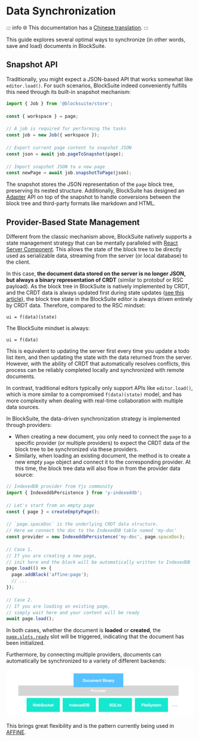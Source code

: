# Data Synchronization

::: info
🌐 This documentation has a [Chinese translation](https://insider.affine.pro/share/af3478a2-9c9c-4d16-864d-bffa1eb10eb6/xiObHbAC0yUb7HmX4-fjg).
:::

This guide explores several optimal ways to synchronize (in other words, save and load) documents in BlockSuite.

## Snapshot API

Traditionally, you might expect a JSON-based API that works somewhat like `editor.load()`. For such scenarios, BlockSuite indeed conveniently fulfills this need through its built-in snapshot mechanism:

```ts
import { Job } from '@blocksuite/store';

const { workspace } = page;

// A job is required for performing the tasks
const job = new Job({ workspace });

// Export current page content to snapshot JSON
const json = await job.pageToSnapshot(page);

// Import snapshot JSON to a new page
const newPage = await job.snapshotToPage(json);
```

The snapshot stores the JSON representation of the `page` block tree, preserving its nested structure. Additionally, BlockSuite has designed an [Adapter](./adapter) API on top of the snapshot to handle conversions between the block tree and third-party formats like markdown and HTML.

## Provider-Based State Management

Different from the classic mechanism above, BlockSuite natively supports a state management strategy that can be mentally paralleled with [React Server Component](https://www.joshwcomeau.com/react/server-components/). This allows the state of the block tree to be directly used as serializable data, streaming from the server (or local database) to the client.

In this case, **the document data stored on the server is no longer JSON, but always a binary representation of CRDT** (similar to protobuf or RSC payload). As the block tree in BlockSuite is natively implemented by CRDT, and the CRDT data is always updated first during state updates ([see this article](./crdt-native-data-flow)), the block tree state in the BlockSuite editor is always driven entirely by CRDT data. Therefore, compared to the RSC mindset:

```
ui = f(data)(state)
```

The BlockSuite mindset is always:

```
ui = f(data)
```

This is equivalent to updating the server first every time you update a todo list item, and then updating the state with the data returned from the server. However, with the ability of CRDT that automatically resolves conflicts, this process can be reliably completed locally and synchronized with remote documents.

In contrast, traditional editors typically only support APIs like `editor.load()`, which is more similar to a compromised `f(data)(state)` model, and has more complexity when dealing with real-time collaboration with multiple data sources.

In BlockSuite, the data-driven synchronization strategy is implemented through providers:

- When creating a new document, you only need to connect the `page` to a specific provider (or multiple providers) to expect the CRDT data of the block tree to be synchronized via these providers.
- Similarly, when loading an existing document, the method is to create a new empty `page` object and connect it to the corresponding provider. At this time, the block tree data will also flow in from the provider data source:

```ts
// IndexedDB provider from Yjs community
import { IndexeddbPersistence } from 'y-indexeddb';

// Let's start from an empty page
const { page } = createEmptyPage();

// `page.spaceDoc` is the underlying CRDT data structure.
// Here we connect the doc to the IndexedDB table named 'my-doc'
const provider = new IndexeddbPersistence('my-doc', page.spaceDoc);

// Case 1.
// If you are creating a new page,
// init here and the block will be automatically written to IndexedDB
page.load(() => {
  page.addBlock('affine:page');
  // ...
});

// Case 2.
// If you are loading an existing page,
// simply wait here and your content will be ready
await page.load();
```

In both cases, whether the document is **loaded** or **created**, the [`page.slots.ready`](/api/@blocksuite/store/classes/Page.html#ready-1) slot will be triggered, indicating that the document has been initialized.

Furthermore, by connecting multiple providers, documents can automatically be synchronized to a variety of different backends:

![pluggable-providers](./images/pluggable-providers.png)

This brings great flexibility and is the pattern currently being used in [AFFiNE](https://github.com/toeverything/AFFiNE).
